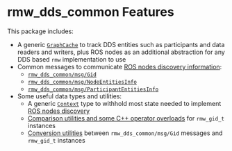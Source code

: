 # rmw_dds_common Features

This package includes:

- A generic [`GraphCache`](rmw_dds_common/include/rmw_dds_common/graph_cache.hpp) to track DDS entities such as participants and data readers and writers, plus ROS nodes as an additional abstraction for any DDS based `rmw` implementation to use
- Common messages to communicate [ROS nodes discovery information](https://github.com/ros2/design/pull/250):
  - [`rmw_dds_common/msg/Gid`](rmw_dds_common/msg/Gid.msg)
  - [`rmw_dds_common/msg/NodeEntitiesInfo`](rmw_dds_common/msg/NodeEntitiesInfo.msg)
  - [`rmw_dds_common/msg/ParticipantEntitiesInfo`](rmw_dds_common/msg/ParticipantEntitiesInfo.msg)
- Some useful data types and utilities:
  - A generic [`Context`](rmw_dds_common/include/rmw_dds_common/context.hpp) type to withhold most state needed to implement [ROS nodes discovery](https://github.com/ros2/design/pull/250)
  - [Comparison utilities and some C++ operator overloads](rmw_dds_common/include/rmw_dds_common/gid_utils.hpp) for `rmw_gid_t` instances
  - [Conversion utilities](rmw_dds_common/include/rmw_dds_common/gid_utils.hpp) between `rmw_dds_common/msg/Gid` messages and `rmw_gid_t` instances
